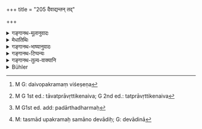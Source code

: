 +++
title = "205 दैवाद्यन्तन् तद्"

+++

<details><summary>गङ्गानथ-मूलानुवादः</summary>

One should first engage the Brāhmaṇa in honour of the gods, as a protection to these (offerings to) Pitṛs; for the Rākṣasas take away the śrāddha that is devoid of protection.—(204)
</details>

<details><summary>मेधातिथिः</summary>

आदिश् च अन्तश् च आद्यन्तौ । दैवं आद्यन्ताव् अस्येति **दैवाद्यन्तम्** । दैवेन कर्मणा आदिर् उपक्रमः श्राद्धस्य कर्तव्यः । अतश् च निमन्त्रणं देवानां पूर्वं कर्तव्यम् । अन्तः समाप्तिः । विसर्जितेषु पित्र्येषु ब्राह्मणेषु पश्चाद् देवानां विसर्जनं कर्तव्यम् । 

- <u>गन्धादिदाने</u> ऽपि दैवोपक्रमतां मन्यन्ते । 

- <u>न तु</u> तेषां पदार्थानां दैवेनोपक्रमसमाप्ती संभवतः, आवृत्तिप्रसङ्गात् । प्रयोगधर्मश् चायं दैवाद्यन्तता, न प्रतिपदार्थधर्मः । पदार्थानां तु गन्धमाल्यादीनां दैवोपक्रमताविशेषेण[^३५८] कर्तव्यम् उद्दिश्यते । तावत् प्रवृत्तिकेनैव[^३५९] क्रमेण सिद्ध्यति । निमन्त्रणं तावद् दैवपूर्वं कर्तव्यम् । यत एव प्रथमः पदार्थ आरब्धस् तत एवान्येषाम् आरम्भो युक्तः । पदार्थः पदार्थान्तरारम्भं नियच्छति यतः । तद् उक्तम्- "प्रकृत्या कृतकालानां गुणानां तदुपक्रमात्" इति[^३६०] । 


[^३६०]:
     M G1st ed. add: padārthadharmaḥ


[^३५९]:
     M G 1st ed.: tāvatprāvṛttikenaiva; G 2nd ed.: tatprāvṛttikenaiva


[^३५८]:
     M G: daivopakramaṃ viśeṣeṇa

- तच् छ्राद्धकर्म **ईहेत** कुर्यात् । परिशिष्टो ऽर्थवादः । **पित्र्याद्यन्तं न तद् भवेत्** । दैवाद्यन्तत्वस्य विहितत्वात् पित्र्याद्यन्तप्रेतिषेधो ऽर्थवादतया लौकिकवाक्यवन् नेयः । लोके हि किंचिद् विधाय तद्विपरीतम् अप्राप्तम् अपि निषेधति । क्रिया हि द्र्वयं विनयति नाद्रव्यम् इति । **क्षिप्रं नश्यति सान्वयः** । संतानाफलप्रदर्शनरूपो ऽयं निन्दार्थवादः । अतश् च सर्वं परिवेषणादि दैवपूर्वकं कर्तव्यम् ।

- यत् त्व् अन्तरा भक्ताद्युपनयनं पिपासतां च पानादिदानं तद् यस्यैवेच्छा प्रथमम् उपजाता तस्मा एवोपनेतव्यम् । अनर्थिनस् तदनुरोधेनोपनीयमाने प्रधानविधिबाधः स्यात् "हर्षयेत् ब्राह्मणान्" इति । तथा कश्चिन् मधुररसप्रियो ऽपरो ऽम्लरससात्म्यस् तत्र, "भक्ष्यं भोज्यं च विविधं पानानि सुरभीणि च" (म्ध् ३.२१७) इति बहुषु पानकेषु सत्सु यद्य् अन्यानुरोधेन न अन्यत्र रससात्म्यम् आपादयेत् ततो व्याधिर् अस्य जनितः स्यात् । तस्माद् उपक्रमसमापने एव दैवादिना[^३६१] ॥ ३.१९५ ॥


[^३६१]:
     M: tasmād upakramaḥ samāno devādiḥ; G: devādinā
</details>

<details><summary>गङ्गानथ-भाष्यानुवादः</summary>

That in whose beginning and at whose end a rite in honour of the gods is performed is said to ‘*begin and end with a rite in honour of the gods*.’ The beginning of the *Śrāddha* rite should be made with a rite performed in honour of the gods; it is for this reason that the invitation of the Brāhmaṇas in honour of the gods should be done first. ‘*End*’ is *completion*. The meaning is that the Brāhmaṇas fed in honour of the gods.should be dismissed after those fed in honour of the Pitṛs have been sent away.

Some people hold that in the offering of sandal-paste, *&c*. also, beginning should be made with what is done in honour of the gods.

But, in regard to these details, it is not possible to make either the beginning or the end with what is done in honour of the gods; as this would lead to repe???on (repetition?). Further, that *it should begin and end with what is done in honour of the gods* has been laid down here as pertaining to the entire procedure, and not to each of the intervening details. That the performance of the details shall begin with what is done in honour of the gods would follow from the natural course of the action; it having been fixed that the inviting is to begin with those invited in honour of the gods, it would be only natural that the other details shall also start with the same with which that first step had started; since one detail controls the starting of another detail, as laid down in the assertion that—‘the starting of the details is determined by the time fixed for them in connection with the Primary Act.’

Such a *Śrāddha* -rite one shall ‘endeavour’ to perform.

The rest of the verse is a purely laudatory description.

‘*It should never be one beginning and ending with a rite in honour of the Pitṛs*’—Inasmuch as it has been already enjoined that the act should begin and end with what is done in honour of the gods, the further prohibition of beginning and ending with what is done in honour. of the Pitṛs has to be taken, in the manner of ordinary assertions, as a purely descriptive reiteration. In ordinary parlance, having laid down one thing, one often negatives its contrary, even though there be no possibility of this latter being adopted. As a matter of fact, an action controls the substance, not what is not a substance.

‘*Quickly perishes, along with his progeny*;’—this deprecatoy description is meant to indicate that the man fails to obtain the reward in the form of offsprings.

From this it follows that all the acts, of serving the food and the like, should begin with what is done in honour of the gods. As for what is done during the process—the serving of more rice, &c., at intervals, the supplying of water to those that may happen to want water for drinking, and so forth,—all this should be done first to one who may happen to express his desire first. If one were to offer these things to one who does not want them, simply because of his being invited in honour of the gods, then one would be trans- greasing the principal injunction that—‘one should make the Brāhmaṇas happy.’

Some one may happen to be fond of sweets, another may be one who finds adds more wholesome; so that, having provided “various edibles and fragrant drinks” (Manu, 3. 227), if, by other considerations, one were to give to one what suits his taste and constitution, the invitee would contract disease.

From all this it follows that in the feeding it is only the beginning and end that should be done with those invited in honour of the gods.—(205)
</details>

<details><summary>गङ्गानथ-टिप्पन्यः</summary>

This verse is quoted in *Aparārka* (p. 456) as meaning that the Brāhmaṇa to be fed in honour of the Viśvedevas should be invited before that to be fed in honour of the Pitṛs; and concludes that the matter is purely optional, in view of the contrary rule laid down by Pracetas;—in
*Śrāddhakriyākaumudī*, (p. 54);—in *Gadādharapaddhati* (Kāla, p. 526),
which explains ‘*daivādyantam*’ as ‘beginning and ending with the offering to the Devas’, which means that the invitation is to be made afresh in connection with the *Devakṛtya*, and the concluding rites should be performed last of all for the Devas;—and in *Hemādri* (Śrāddha, p. 1045), which says that the other rites shall begin with the Devas, but the *Visarjana* is to be done last for the Devas.
</details>

<details><summary>गङ्गानथ-तुल्य-वाक्यानि</summary>

*Laghu-Hārīta* (96).—‘If one, through ignorance, makes offerings to the
Pitṛs and neglects the Gods, his Pitṛs abandon that Śrāddha as if it were something unclean.’

*Devala*.—‘Whatever rite is performed in honour of Pitṛs should be
preceded by the offering to the Viśvedevas.’
</details>

<details><summary>Bühler</summary>

205	Let him make (the Sraddha) begin and end with (a rite) in honour of the gods; it shall not begin and end with a (rite) to the manes; for he who makes it begin and end with a (rite) in honour of the manes, soon perishes together with his progeny.
</details>
